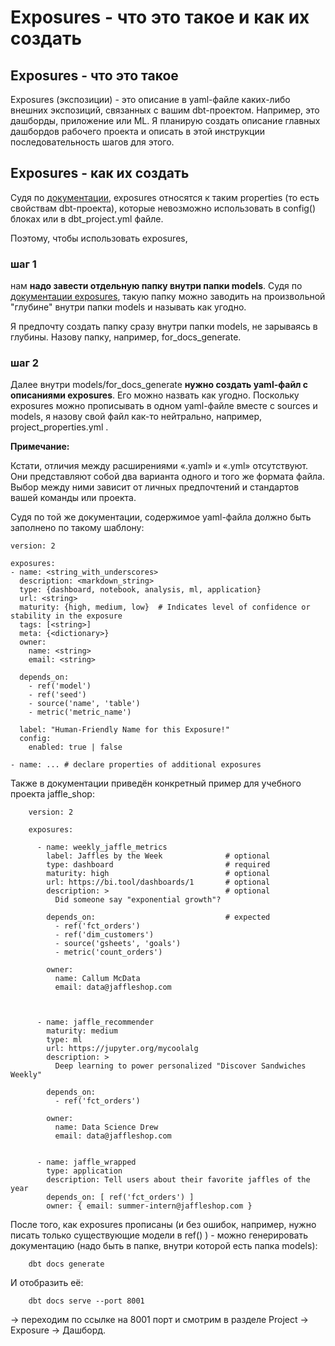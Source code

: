 # Exposures - что это такое и как их создать

## Exposures - что это такое

Exposures (экспозиции) - это описание в yaml-файле каких-либо внешних экспозиций, связанных с вашим dbt-проектом. Например, это дашборды, приложение или ML. Я планирую создать описание главных дашбордов рабочего проекта и описать в этой инструкции последовательность шагов для этого.

## Exposures - как их создать

Судя по [документации](https://docs.getdbt.com/reference/configs-and-properties#which-properties-are-not-also-configs), exposures относятся к таким properties (то есть свойствам dbt-проекта), которые невозможно использовать в config() блоках или в dbt_project.yml файле. 

Поэтому, чтобы использовать exposures, 

### шаг 1

нам **надо завести отдельную папку внутри папки models**. Судя по [документации exposures](https://docs.getdbt.com/reference/exposure-properties), такую папку можно заводить на произвольной "глубине" внутри папки models и называть как угодно. 

Я предпочту создать папку сразу внутри папки models, не зарываясь в глубины. Назову папку, например, for_docs_generate. 

### шаг 2

Далее внутри models/for_docs_generate **нужно создать yaml-файл с описаниями exposures**. Его можно назвать как угодно. Поскольку exposures можно прописывать в одном yaml-файле вместе с sources и models, я назову свой файл как-то нейтрально, например, project_properties.yml .

**Примечание:**

Кстати, отличия между расширениями «.yaml» и «.yml» отсутствуют. Они представляют собой два варианта одного и того же формата файла. Выбор между ними зависит от личных предпочтений и стандартов вашей команды или проекта.

Судя по той же документации, содержимое yaml-файла должно быть заполнено по такому шаблону:

    version: 2

    exposures:
    - name: <string_with_underscores>
      description: <markdown_string>
      type: {dashboard, notebook, analysis, ml, application}
      url: <string>
      maturity: {high, medium, low}  # Indicates level of confidence or stability in the exposure
      tags: [<string>]
      meta: {<dictionary>}
      owner:
        name: <string>
        email: <string>
    
      depends_on:
        - ref('model')
        - ref('seed')
        - source('name', 'table')
        - metric('metric_name')
      
      label: "Human-Friendly Name for this Exposure!"
      config:
        enabled: true | false

    - name: ... # declare properties of additional exposures

Также в документации приведён конкретный пример для учебного проекта jaffle_shop:

        version: 2

        exposures:

          - name: weekly_jaffle_metrics
            label: Jaffles by the Week              # optional
            type: dashboard                         # required
            maturity: high                          # optional
            url: https://bi.tool/dashboards/1       # optional
            description: >                          # optional
              Did someone say "exponential growth"?

            depends_on:                             # expected
              - ref('fct_orders')
              - ref('dim_customers')
              - source('gsheets', 'goals')
              - metric('count_orders')

            owner:
              name: Callum McData
              email: data@jaffleshop.com


      
          - name: jaffle_recommender
            maturity: medium
            type: ml
            url: https://jupyter.org/mycoolalg
            description: >
              Deep learning to power personalized "Discover Sandwiches Weekly"
    
            depends_on:
              - ref('fct_orders')
      
            owner:
              name: Data Science Drew
              email: data@jaffleshop.com

      
          - name: jaffle_wrapped
            type: application
            description: Tell users about their favorite jaffles of the year
            depends_on: [ ref('fct_orders') ]
            owner: { email: summer-intern@jaffleshop.com }

После того, как exposures прописаны (и без ошибок, например, нужно писать только существующие модели в ref() ) - можно генерировать документацию (надо быть в папке, внутри которой есть папка models):

        dbt docs generate

И отобразить её:

        dbt docs serve --port 8001

→ переходим по ссылке на 8001 порт и смотрим  в разделе Project → Exposure → Дашборд.
